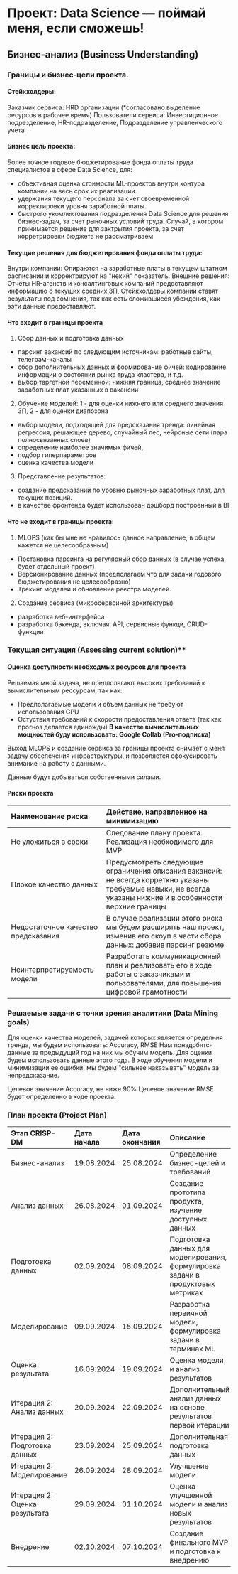 # Проект: Data Science — поймай меня, если сможешь!

## **Бизнес-анализ (Business Understanding)**  

### Границы и бизнес-цели проекта.

#### Стейкхолдеры:
Заказчик сервиса: HRD организации (*согласовано выделение ресурсов в рабочее время)
Пользователи сервиса: Инвестиционное подрезделение, HR-подразделение, Подразделение управленческого учета

#### Бизнес цель проекта:
Более точное годовое бюджетирование фонда оплаты труда специалистов в сфере Data Science, для:
- объективная оценка стоимости ML-проектов внутри контура компании на весь срок их реализации.
- удержания текущего персонала за счет своевременной корректировки уровня заработной платы.
- быстрого укомлектования подразделения Data Science для решения бизнес-задач, за счет рыночных условий труда.
Случай, в котором принимается решение для зактрытия проекта, за счет корретрировки бюджета не рассматриваем

#### Текущие решения для бюджетирования фонда оплаты труда:
Внутри компании: Опираются на заработные платы в текущем штатном расписании и корректрируют на "некий" показатель.
Внешние решения: Отчеты HR-агенств и консалтинговых компаний предоставляют информацию о текущих средних ЗП,
Стейкхолдеры компании ставят результаты под сомнения, так как есть сложившиеся убеждения, как ээти данные предоставляют.

#### Что входит в границы проекта
1. Сбор данных и подготовка данных
- парсинг вакансий по следующим источникам: работные сайты, телеграм-каналы
- сбор дополнительных данных и формирование фичей: кодирование информации о состоянии рынка труда кластера, и т.д.
- выбор таргетной переменной: нижняя граница, среднее значение заработных плат указанных в вакансии
2. Обучение моделей: 1 - для оценки нижнего или среднего значения ЗП, 2 - для оценки диапозона
- выбор модели, подходящей для предсказания тренда: линейная регрессия, решающее дерево, случайный лес, нейроные сети (пара полносвязанных слоев)
- определение наиболее значимых фичей,
- подбор гиперпараметров
- оценка качества модели
3. Представление результатов:
- создание предсказаний по уровню рыночных заработных плат, для текущих позиций.
- в качестве фронтенда будет использован дэшборд построенный в BI

#### Что не входит в границы проекта:
1. MLOPS (как бы мне не нравилось данное направление, в общем кажется не целесообразным)
- Постановка парсинга на регулярный сбор данных (в случае успеха, будет отдельный проект)
- Версионирование данных (предполагаем что для задачи годового бюджетирования не целесообразно)
- Трекинг моделей и обновление реестра моделей.
2. Создание сервиса (микросервсиной архитектуры)
- разработка веб-интерфейса
- разработка бэкенда, включая: API, сервисные функци, CRUD-функции

### Текущая ситуация (Assessing current solution)**  

#### Оценка доступности необходмых ресурсов для проекта
Решаемая мной задача, не предполагают высоких требований к вычислительным рессурсам, так как:
- Предполагаемые модели и объем данных не требуют использования GPU
- Остуствия требований к скорости предоставления ответа (так как прогноз делается единожды)
**В качестве вычислительных мощностей буду использовать: Google Collab (Pro-подписка)**

Выход MLOPS и создание сервиса за границы проекта снимает с меня задачу обеспечения инфраструктуры,
и позволяется сфокусировать внимание на работу с данными.

Данные будут добываться собственными силами.

#### Риски проекта

| Наименование риска | Действие, направленное на минимизацию |
| :----------- | :----------- |
| Не уложиться в сроки | Следование плану проекта. Реализация необходимого для MVP |
| Плохое качество данных | Предусмотреть следующие ограничения описания вакансий: не всегда корреткно указаны требуемые навыки, не всегда указаны нижние и в особенности верхние границы    |
| Недостаточное качество предсказания | В случае реализации этого риска мы будем расширять наш проект, изменив его скоуп в части сбора данных: добавив парсинг резюме.|
| Неинтерпретируемость модели  | Разработать коммуникационный план и реализовать его в ходе работы с заказчиками и пользователями, для повышения цифровой грамотности  |


### Решаемые задачи с точки зрения аналитики (Data Mining goals)
Для оценки качества моделей, задачей которых является определния тренда, мы будем использовать: Accuracy, RMSE
Нам понадобятся данные за предыдущий год на них мы обучим модель. Для оценки будем использовать данные этого года.
В ходе обучения модели и минимизации ее ошибки, мы будем "сильнее наказывать" модель за непредсказание.

Целевое значение Accuracy, не ниже 90%
Целевое значение RMSE будет определенно в ходе проекта.

### План проекта (Project Plan)
| Этап CRISP-DM | Дата начала | Дата окончания | Описание |
| :------------ | :---------- | :------------- | :------- |
| Бизнес-анализ | 19.08.2024 | 25.08.2024 | Определение бизнес-целей и требований |
| Анализ данных | 26.08.2024 | 01.09.2024 | Создание прототипа продукта, изучение доступных данных |
| Подготовка данных | 02.09.2024 | 08.09.2024 | Подготовка данных для моделирования, формулировка задачи в продуктовых метриках |
| Моделирование | 09.09.2024 | 15.09.2024 | Разработка первичной модели, формулировка задачи в терминах ML |
| Оценка результата | 16.09.2024 | 19.09.2024 | Оценка модели и анализ результатов |
| Итерация 2: Анализ данных | 20.09.2024 | 22.09.2024 | Дополнительный анализ данных на основе результатов первой итерации |
| Итерация 2: Подготовка данных | 23.09.2024 | 25.09.2024 | Дополнительная подготовка данных |
| Итерация 2: Моделирование | 26.09.2024 | 28.09.2024 | Улучшение модели |
| Итерация 2: Оценка результата | 29.09.2024 | 01.10.2024 | Оценка улучшенной модели и анализ новых результатов |
| Внедрение | 02.10.2024 | 07.10.2024 | Создание финального MVP и подготовка к внедрению |